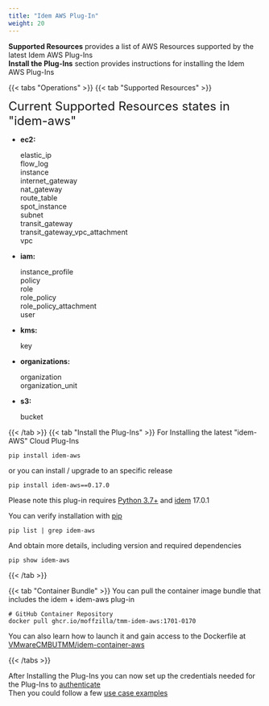 ```yaml
---
title: "Idem AWS Plug-In"
weight: 20
---
```


<b>Supported Resources</b> provides a list of AWS Resources supported by the latest Idem AWS Plug-Ins<br>
<b>Install the Plug-Ins</b> section provides instructions for installing the Idem AWS Plug-Ins

{{< tabs "Operations" >}}
{{< tab "Supported Resources" >}}

<SPAN STYLE="font-size:18.0pt">Current Supported Resources states in "idem-aws"</SPAN>
 <ul>
 <li><p><b>ec2:</b></p>
     elastic_ip</br>
     flow_log<br>
     instance<br>
     internet_gateway<br>
     nat_gateway<br>
     route_table<br>
     spot_instance<br>
     subnet<br>
     transit_gateway<br>
     transit_gateway_vpc_attachment<br>
     vpc</li>
<li><p><b>iam:</b></p>
    instance_profile<br>
    policy<br>
    role<br>
    role_policy<br>
    role_policy_attachment<br>
    user</li>
<li><p><b>kms:</b></p>
    key</li>
<li><p><b>organizations:</b></p>
    organization<br>
    organization_unit</li>
<li><p><b>s3:</b></p>
    bucket</li>
 </ul>

{{< /tab >}}
{{< tab "Install the Plug-Ins" >}}
For Installing the latest "idem-AWS" Cloud Plug-Ins

```shell
pip install idem-aws
```

or you can install / upgrade to an specific release

```shell
pip install idem-aws==0.17.0
```
Please note this plug-in requires [Python 3.7+](https://www.python.org/downloads/) and [idem](Getting-Started/Install-Idem/) 17.0.1

You can verify installation with [pip](https://pypi.org/project/pip/)

```shell
pip list | grep idem-aws
```

And obtain more details, including version and required dependencies

```shell
pip show idem-aws
```

{{< /tab >}}

{{< tab "Container Bundle" >}}
You can pull the container image bundle that includes the idem + idem-aws plug-in

```shell
# GitHub Container Repository
docker pull ghcr.io/moffzilla/tmm-idem-aws:1701-0170

```

You can also learn how to launch it and gain access to the Dockerfile at [VMwareCMBUTMM/idem-container-aws](https://github.com/VMwareCMBUTMM/idem-container/tree/main/idem-aws)


{{< /tabs >}}

After Installing the Plug-Ins you can now set up the credentials needed for the Plug-Ins to [authenticate](/Getting-Started/Authenticate/)<br>
Then you could follow a few [use case examples ](/Use-Cases/)
